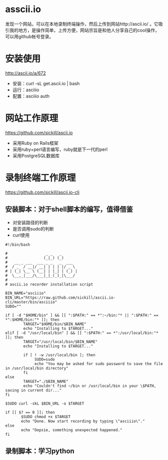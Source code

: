# asscii.io

发现一个网站，可以在本地录制终端操作，然后上传到网站http://ascii.io/ 。它吸引我的地方，是操作简单，上传方便，网站宗旨是和他人分享自己的cool操作，可以用github帐号登录。

# 安装使用

http://ascii.io/a/672

* 安装：curl -sL get.ascii.io | bash
* 运行：asciiio
* 配置：asciiio auth

# 网站工作原理

https://github.com/sickill/ascii.io

* 采用Ruby on Rails框架
* 采用ruby+perl语言编写，ruby就是下一代的perl
* 采用PostgreSQL数据库

# 录制终端工作原理

https://github.com/sickill/ascii.io-cli

## 安装脚本：对于shell脚本的编写，值得借鉴

* 对安装路径的判断
* 是否调用sudo的判断
* curl使用

```shell
#!/bin/bash

#                 _ _   _
#                (_|_) (_)
#   __ _ ___  ___ _ _   _  ___
#  / _` / __|/ __| | | | |/ _ \
# | (_| \__ \ (__| | |_| | (_) |
#  \__,_|___/\___|_|_(_)_|\___/
#
# ascii.io recorder installation script

BIN_NAME="asciiio"
BIN_URL="https://raw.github.com/sickill/ascii.io-cli/master/bin/asciiio"
SUDO=""

if [ -d "$HOME/bin" ] && [[ ":$PATH:" == *":~/bin:"* || ":$PATH:" == *":$HOME/bin:"* ]]; then
        TARGET="$HOME/bin/$BIN_NAME"
		echo "Installing to $TARGET..."
elif [ -d "/usr/local/bin" ] && [[ ":$PATH:" == *":/usr/local/bin:"* ]]; then
        TARGET="/usr/local/bin/$BIN_NAME"
		echo "Installing to $TARGET..."
		
		if [ ! -w /usr/local/bin ]; then
		     SUDO=sudo
			 echo "You may be asked for sudo password to save the file in /usr/local/bin directory"
		fi
else
        TARGET="./$BIN_NAME"
		echo "Couldn't find ~/bin or /usr/local/bin in your \$PATH, saving in current dir..."
fi
						
$SUDO curl -skL $BIN_URL -o $TARGET
						
if [[ $? == 0 ]]; then
       $SUDO chmod +x $TARGET
	   echo "Done. Now start recording by typing \"asciiio\"."
else
       echo "Oopsie, something unexpected happened."
fi
```

## 录制脚本：学习python





